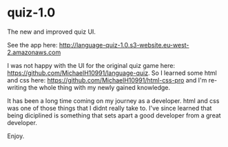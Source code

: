 # quiz-1.0

The new and improved quiz UI.

See the app here: http://language-quiz-1.0.s3-website.eu-west-2.amazonaws.com

I was not happy with the UI for the original quiz game here: https://github.com/MichaelH10991/language-quiz. So I learned some html and css here: https://github.com/MichaelH10991/html-css-pro and I'm re-writing the whole thing with my newly gained knowledge.

It has been a long time coming on my journey as a developer. html and css was one of those things that I didnt really take to. I've since learned that being diciplined is something that sets apart a good developer from a great developer.

Enjoy.
